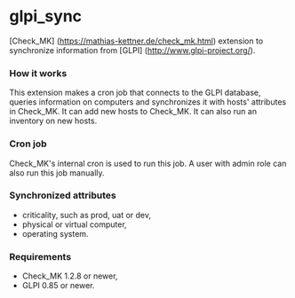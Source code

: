 # glpi_sync
[Check_MK] (https://mathias-kettner.de/check_mk.html) extension to synchronize information from [GLPI] (http://www.glpi-project.org/).

### How it works
This extension makes a cron job that connects to the GLPI database, queries information on computers and synchronizes it with hosts' attributes in Check_MK. It can add new hosts to Check_MK. It can also run an inventory on new hosts.

### Cron job
Check_MK's internal cron is used to run this job. A user with admin role can also run this job manually.

### Synchronized attributes
* criticality, such as prod, uat or dev,
* physical or virtual computer,
* operating system.

### Requirements
* Check_MK 1.2.8 or newer,  
* GLPI 0.85 or newer.
